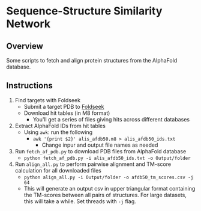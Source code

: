 # Sequence-Structure Similarity Network

## Overview
Some scripts to fetch and align protein structures from the AlphaFold database.

## Instructions

1. Find targets with Foldseek
   * Submit a target PDB to [Foldseek](https://search.foldseek.com/)
   * Download hit tables (in M8 format)
     * You'll get a series of files giving hits across different databases
2. Extract AlphaFold IDs from hit tables
   * Using `awk`: run the following
     *  `awk '{print $2}' alis_afdb50.m8 > alis_afdb50_ids.txt`
        *  Change inpur and output file names as needed
3. Run `fetch_af_pdb.py` to download PDB files from AlphaFold database
   * `python fetch_af_pdb.py -i alis_afdb50_ids.txt -o Output/folder` 
4. Run `align_all.py` to perform pairwise alignment and TM-score calculation for all downloaded files
   * `python align_all.py -i Output/folder -o afdb50_tm_scores.csv -j 64`
   * This will generate an output csv in upper triangular format containing the TM-scores between all pairs of structures. For large datasets, this will take a while. Set threads with `-j` flag.
